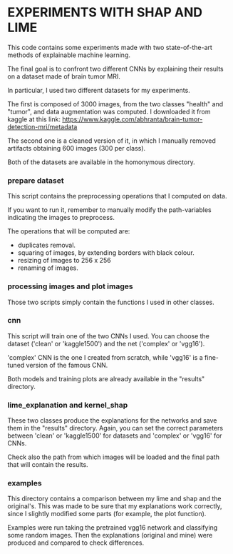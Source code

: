 # EXPERIMENTS WITH SHAP AND LIME

This code contains some experiments made with two state-of-the-art methods of explainable machine learning.

The final goal is to confront two different CNNs by explaining their results on a dataset made of brain tumor MRI. 

In particular, I used two different datasets for my experiments.

The first is composed of 3000 images, from the two classes "health" and "tumor", and data augmentation was computed.
I downloaded it from kaggle at this link: https://www.kaggle.com/abhranta/brain-tumor-detection-mri/metadata

The second one is a cleaned version of it, in which I manually removed artifacts obtaining 600 images (300 per class).

Both of the datasets are available in the homonymous directory.

### prepare dataset
This script contains the preprocessing operations that I computed on data. 

If you want to run it, remember to manually modify the path-variables indicating the images to preprocess.

The operations that will be computed are:
- duplicates removal.
- squaring of images, by extending borders with black colour.
- resizing of images to 256 x 256
- renaming of images.

### processing images and plot images
Those two scripts simply contain the functions I used in other classes.

### cnn
This script will train one of the two CNNs I used.
You can choose the dataset ('clean' or 'kaggle1500') and the net ('complex' or 'vgg16').

'complex' CNN is the one I created from scratch, while 'vgg16' is a fine-tuned version of the famous CNN.

Both models and training plots are already available in the "results" directory.

### lime_explanation and kernel_shap
These two classes produce the explanations for the networks and save them in the "results" directory. Again, you can set the correct parameters between 'clean' or 'kaggle1500' for datasets and 'complex' or 'vgg16' for CNNs.

Check also the path from which images will be loaded and the final path that will contain the results.

### examples
This directory contains a comparison between my lime and shap and the original's. This was made to be sure that my explanations work correctly, since I slightly modified some parts (for example, the plot function).

Examples were run taking the pretrained vgg16 network and classifying some random images. Then the explanations (original and mine) were produced and compared to check differences.

